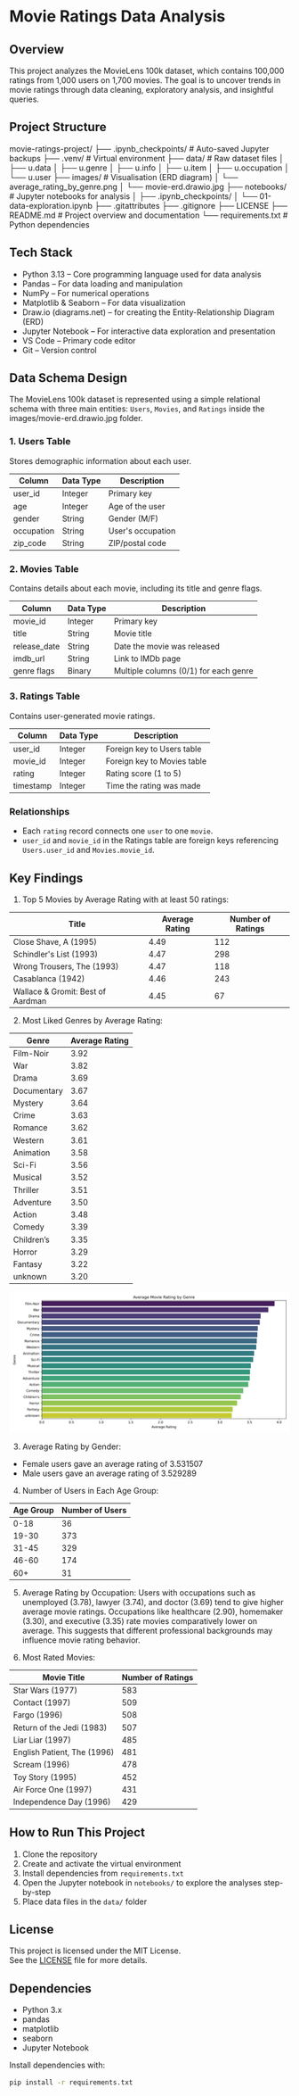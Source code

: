 # Movie Ratings Data Analysis

## Overview
This project analyzes the MovieLens 100k dataset, which contains 100,000 ratings from 1,000 users on 1,700 movies. The goal is to uncover trends in movie ratings through data cleaning, exploratory analysis, and insightful queries.

## Project Structure
movie-ratings-project/
├── .ipynb_checkpoints/ # Auto-saved Jupyter backups
├── .venv/ # Virtual environment
├── data/ # Raw dataset files
│ ├── u.data
│ ├── u.genre
│ ├── u.info
│ ├── u.item
│ ├── u.occupation
│ └── u.user
├── images/ # Visualisation (ERD diagram)
│ └── average_rating_by_genre.png
│ └── movie-erd.drawio.jpg
├── notebooks/ # Jupyter notebooks for analysis
│ ├── .ipynb_checkpoints/
│ └── 01-data-exploration.ipynb
├── .gitattributes 
├── .gitignore 
├── LICENSE
├── README.md # Project overview and documentation
└── requirements.txt # Python dependencies

## Tech Stack
- Python 3.13 – Core programming language used for data analysis
- Pandas – For data loading and manipulation
- NumPy – For numerical operations
- Matplotlib & Seaborn – For data visualization
- Draw.io (diagrams.net) – for creating the Entity-Relationship Diagram (ERD)
- Jupyter Notebook – For interactive data exploration and presentation
- VS Code – Primary code editor
- Git – Version control

## Data Schema Design
The MovieLens 100k dataset is represented using a simple relational schema with three main entities: `Users`, `Movies`, and `Ratings` inside the images/movie-erd.drawio.jpg folder.

### 1. Users Table
Stores demographic information about each user.

| Column      | Data Type | Description             |
|-------------|-----------|-------------------------|
| user_id     | Integer   | Primary key             |
| age         | Integer   | Age of the user         |
| gender      | String    | Gender (M/F)            |
| occupation  | String    | User's occupation       |
| zip_code    | String    | ZIP/postal code         |

### 2. Movies Table
Contains details about each movie, including its title and genre flags.

| Column       | Data Type | Description                            |
|--------------|-----------|----------------------------------------|
| movie_id     | Integer   | Primary key                            |
| title        | String    | Movie title                            |
| release_date | String    | Date the movie was released            |
| imdb_url     | String    | Link to IMDb page                      |
| genre flags  | Binary    | Multiple columns (0/1) for each genre  |.*

### 3. Ratings Table
Contains user-generated movie ratings.

| Column     | Data Type | Description                      |
|------------|-----------|----------------------------------|
| user_id    | Integer   | Foreign key to Users table       |
| movie_id   | Integer   | Foreign key to Movies table      |
| rating     | Integer   | Rating score (1 to 5)            |
| timestamp  | Integer   | Time the rating was made         |

### Relationships
- Each `rating` record connects one `user` to one `movie`.
- `user_id` and `movie_id` in the Ratings table are foreign keys referencing `Users.user_id` and `Movies.movie_id`.

## Key Findings
1. Top 5 Movies by Average Rating with at least 50 ratings:

| Title                              | Average Rating | Number of Ratings |
|-----------------------------------|----------------|-------------------|
| Close Shave, A (1995)             | 4.49           | 112               |
| Schindler's List (1993)           | 4.47           | 298               |
| Wrong Trousers, The (1993)        | 4.47           | 118               |
| Casablanca (1942)                 | 4.46           | 243               |
| Wallace & Gromit: Best of Aardman | 4.45           | 67                |

2. Most Liked Genres by Average Rating:

| Genre       | Average Rating |
|-------------|----------------|
| Film-Noir   | 3.92           |
| War         | 3.82           |
| Drama       | 3.69           |
| Documentary | 3.67           |
| Mystery     | 3.64           |
| Crime       | 3.63           |
| Romance     | 3.62           |
| Western     | 3.61           |
| Animation   | 3.58           |
| Sci-Fi      | 3.56           |
| Musical     | 3.52           |
| Thriller    | 3.51           |
| Adventure   | 3.50           |
| Action      | 3.48           |
| Comedy      | 3.39           |
| Children’s  | 3.35           |
| Horror      | 3.29           |
| Fantasy     | 3.22           |
| unknown     | 3.20           |
![Average Rating by Genre](images/average_rating_by_genre.png)

3. Average Rating by Gender:
- Female users gave an average rating of 3.531507
- Male users gave an average rating of 3.529289

4. Number of Users in Each Age Group:

| Age Group | Number of Users |
|-----------|-----------------|
| 0-18      | 36              |
| 19-30     | 373             |
| 31-45     | 329             |
| 46-60     | 174             |
| 60+       | 31              |

5. Average Rating by Occupation:
Users with occupations such as unemployed (3.78), lawyer (3.74), and doctor (3.69) tend to give higher average movie ratings. Occupations like healthcare (2.90), homemaker (3.30), and executive (3.35) rate movies comparatively lower on average. This suggests that different professional backgrounds may influence movie rating behavior.

6. Most Rated Movies:

| Movie Title                 | Number of Ratings |
|-----------------------------|-------------------|
| Star Wars (1977)            | 583               |
| Contact (1997)              | 509               |
| Fargo (1996)                | 508               |
| Return of the Jedi (1983)   | 507               |
| Liar Liar (1997)            | 485               |
| English Patient, The (1996) | 481               |
| Scream (1996)               | 478               |
| Toy Story (1995)            | 452               |
| Air Force One (1997)        | 431               |
| Independence Day (1996)     | 429               |

## How to Run This Project
1. Clone the repository  
2. Create and activate the virtual environment  
3. Install dependencies from `requirements.txt`  
4. Open the Jupyter notebook in `notebooks/` to explore the analyses step-by-step  
5. Place data files in the `data/` folder  

## License
This project is licensed under the MIT License.  
See the [LICENSE](LICENSE) file for more details.

## Dependencies
- Python 3.x  
- pandas  
- matplotlib  
- seaborn  
- Jupyter Notebook

Install dependencies with:
```bash
pip install -r requirements.txt
